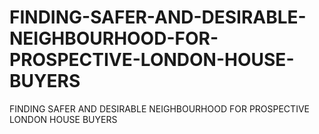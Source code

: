 # FINDING-SAFER-AND-DESIRABLE-NEIGHBOURHOOD-FOR-PROSPECTIVE-LONDON-HOUSE-BUYERS
FINDING SAFER AND DESIRABLE NEIGHBOURHOOD FOR PROSPECTIVE LONDON HOUSE BUYERS
